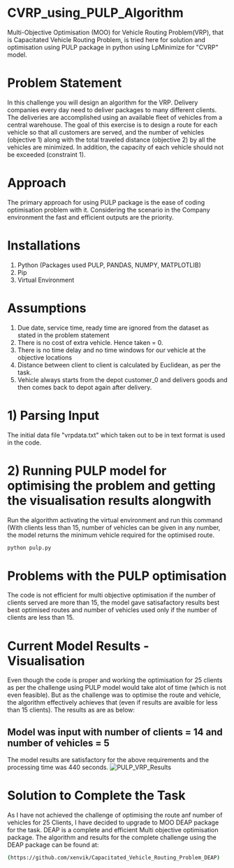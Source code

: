 # CVRP_using_PULP_Algorithm

Multi-Objective Optimisation (MOO) for Vehicle Routing Problem(VRP), that is Capacitated Vehicle Routing Problem, is tried here for solution and optimisation using PULP package in python using LpMinimize for "CVRP" model.


# Problem Statement
In this challenge you will design an algorithm for the VRP. Delivery companies every day
need to deliver packages to many different clients. The deliveries are accomplished using an
available fleet of vehicles from a central warehouse. The goal of this exercise is to design a
route for each vehicle so that all customers are served, and the number of vehicles
(objective 1) along with the total traveled distance (objective 2) by all the vehicles are
minimized. In addition, the capacity of each vehicle should not be exceeded (constraint 1).

# Approach
The primary approach for using PULP package is the ease of coding optimisation problem with it. Considering the scenario in the Company environment the fast and efficient outputs are the priority.

# Installations
1) Python (Packages used PULP, PANDAS, NUMPY, MATPLOTLIB)
2) Pip
3) Virtual Environment

# Assumptions
1) Due date, service time, ready time are ignored from the dataset as stated in the problem statement
2) There is no cost of extra vehicle. Hence taken = 0.
3) There is no time delay and no time windows for our vehicle at the objective locations
4) Distance between client to client is calculated by Euclidean, as per the task.
5) Vehicle always starts from the depot customer_0 and delivers goods and then comes back to depot again after delivery.

# 1) Parsing Input

The initial data file "vrpdata.txt" which taken out to be in text format is used in the code.

# 2) Running PULP model for optimising the problem and getting the visualisation results alongwith

Run the algorithm activating the virtual environment and run this command (With clients less than 15, number of vehicles can be given in any number, the model returns the minimum vehicle required for the optimised route.

```bash
python pulp.py
```

# Problems with the PULP optimisation
The code is not efficient for multi objective optimisation if the number of clients served are more than 15, the model gave satisafactory results best best optimised routes and number of vehicles used only if the number of clients are less than 15. 

# Current Model Results - Visualisation

Even though the code is proper and working the optimisation for 25 clients as per the challenge using PULP model would take alot of time (which is not even feasible). But as the challenge was to optimise the route and vehicle, the algorithm effectively achieves that (even if results are avaible for less than 15 clients). The results as are as below:

## Model was input with number of clients = 14 and number of vehicles = 5

The model results are satisfactory for the above requirements and the processing time was 440 seconds.
![PULP_VRP_Results](https://user-images.githubusercontent.com/55597813/172597603-a32db11a-9db6-466d-b976-efa775932356.png)

# Solution to Complete the Task

As  I have not achieved the challenge of optimising the route anf number of vehicles for 25 Clients, I have decided to upgrade to MOO DEAP package for the task. DEAP is a complete and efficient Multi objective optimisation package. 
The algorithm and results for the complete challenge using the DEAP package can be found at:

```bash
(https://github.com/xenvik/Capacitated_Vehicle_Routing_Problem_DEAP)
```
